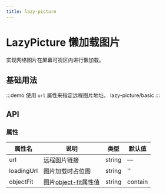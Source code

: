 ```yaml
---
title: lazy-picture
---
```


# LazyPicture 懒加载图片

实现网络图片在屏幕可视区内进行懒加载。

## 基础用法

:::demo 使用 `url` 属性来指定远程图片地址。
lazy-picture/basic
:::

## API

### 属性

| 属性名     | 说明                                                                                                                                                                                                                     | 类型   | 默认值  |
| ---------- | ------------------------------------------------------------------------------------------------------------------------------------------------------------------------------------------------------------------------ | ------ | ------- |
| url        | 远程图片链接                                                                                                                                                                                                             | string | —       |
| loadingUrl | 图片加载时占位图                                                                                                                                                                                                         | string | ''      |
| objectFit  | 图片[object-fit](https://developer.mozilla.org/zh-CN/docs/Web/CSS/object-fit#%E5%B0%9D%E8%AF%95%E4%B8%80%E4%B8%8Bhttps://developer.mozilla.org/zh-CN/docs/Web/CSS/object-fit#%E5%B0%9D%E8%AF%95%E4%B8%80%E4%B8%8B)属性值 | string | contain |

